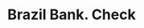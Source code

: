 ---
doi: 10.7916/D8BZ7J1H
date_other: '1870'
date_other_textual: 1870-1879
form: printed ephemera
genre:
- Checks (bank checks)
name:
- Brazil Bank
object_in_context_url: https://biggert.cul.columbia.edu/items/view/ave_biggert_00281
subject_hierarchical_geographic:
- Brazil, Indiana, United States
subject_name:
- Brazil Bank
title: Brazil Bank. Check
sort_title: Brazil Bank. Check
call_number: ave_biggert_00281
coordinates:
- 39.525,-87.1275
pid: ave_biggert_00281
identifiers: ave_biggert_00281
canvas_id: ldpd:395555
permalink: "/items/ave_biggert_00281/"
layout: iiif-image-page
---